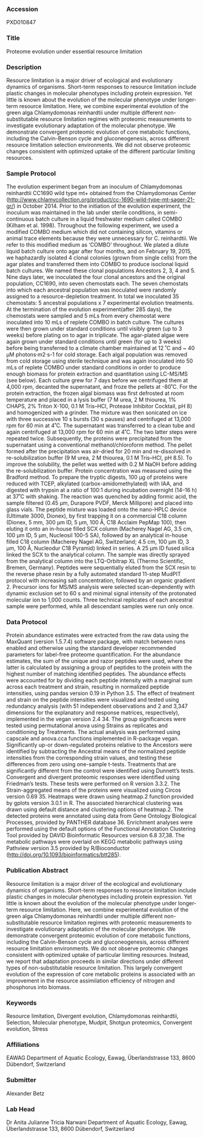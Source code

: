 ### Accession
PXD010847

### Title
Proteome evolution under essential resource limitation

### Description
Resource limitation is a major driver of ecological and evolutionary dynamics of organisms. Short-term responses to resource limitation include plastic changes in molecular phenotypes including protein expression. Yet little is known about the evolution of the molecular phenotype under longer-term resource limitation. Here, we combine experimental evolution of the green alga Chlamydomonas reinhardtii under multiple different non-substitutable resource limitation regimes with proteomic measurements to investigate evolutionary adaptation of the molecular phenotype. We demonstrate convergent proteomic evolution of core metabolic functions, including the Calvin-Benson cycle and gluconeogenesis, across different resource limitation selection environments. We did not observe proteomic changes consistent with optimized uptake of the different particular limiting resources.

### Sample Protocol
The evolution experiment began from an inoculum of Chlamydomonas reinhardtii CC1690 wild type mt+ obtained from the Chlamydomonas Center (http://www.chlamycollection.org/product/cc-1690-wild-type-mt-sager-21-gr/) in October 2014. Prior to the initiation of the evolution experiment, the inoculum was maintained in the lab under sterile conditions, in semi-continuous batch culture in a liquid freshwater medium called COMBO (Kilham et al. 1998). Throughout the following experiment, we used a modified COMBO medium which did not containing silicon, vitamins or animal trace elements because they were unnecessary for C. reinhardtii. We refer to this modified medium as ‘COMBO’ throughout. We plated a dilute liquid batch culture onto agar after four months, and on February 19, 2015, we haphazardly isolated 4 clonal colonies (grown from single cells) from the agar plates and transferred them into COMBO to produce isoclonal liquid batch cultures. We named these clonal populations Ancestors 2, 3, 4 and 5. Nine days later, we inoculated the four clonal ancestors and the original population, CC1690, into seven chemostats each. The seven chemostats into which each ancestral population was inoculated were randomly assigned to a resource-depletion treatment. In total we inoculated 35 chemostats: 5 ancestral populations x 7 experimental evolution treatments. At the termination of the evolution experiment(after 285 days), the chemostats were sampled and 5 mLs from every chemostat were inoculated into 10 mLs of replete COMBO in batch culture. The cultures were then grown under standard conditions until visibly green (up to 3 weeks) before plating on to agar in triplicate. The agar-plated algae were again grown under standard conditions until green (for up to 3 weeks) before being transferred to a climate chamber maintained at 12 ˚C and ~ 40 μM photons·m2·s-1  for cold storage. Each algal population was removed from cold storage using sterile technique and was again inoculated into 50 mLs of replete COMBO under standard conditions in order to produce enough biomass for protein extraction and quantitation using LC-MS/MS (see below). Each culture grew for 7 days before we centrifuged them at 4,000 rpm, decanted the supernatant, and froze the pellets at -80˚C. For the protein extraction, the frozen algal biomass was first defrosted at room temperature and placed in a lysis buffer (7 M urea, 2 M thiourea, 1% CHAPS, 2% Triton X-100, 0.1 M Tris–HCl, Protease Inhibitor Cocktail, pH 8) and homogenized with a grinder. The mixture was then sonicated on ice with three successive 10 s bursts (30 s pauses) and centrifuged at 13,000 rpm for 60 min at 4˚C. The supernatant was transferred to a clean tube and again centrifuged at 13,000 rpm for 60 min at 4˚C. The two latter steps were repeated twice. Subsequently, the proteins were precipitated from the supernatant using a conventional methanol/chloroform method. The pellet formed after the precipitation was air-dried for 20 min and re-dissolved in re-solubilization buffer (9 M urea, 2 M thiourea, 0.1 M Tris–HCl, pH 8.5). To improve the solubility, the pellet was wetted with 0.2 M NaOH before adding the re-solubilization buffer. Protein concentration was measured using the Bradford method. To prepare the tryptic digests, 100 μg of proteins were reduced with TCEP, alkylated (carbox-amidomethylated) with IAA, and digested with trypsin at a ratio of 100:1 during incubation overnight (14–16 h) at 37˚C with shaking. The reaction was quenched by adding formic acid, the sample filtered (0.45 μm, Durapore PVDF, Merck Millipore) and placed into glass vials. The peptide mixture was loaded onto the nano-HPLC device (Ultimate 3000, Dionex), by first trapping it on a commercial C18 column (Dionex, 5 mm, 300 μm ID, 5  μm, 100 Å, C18 Acclaim PepMap 100), then eluting it onto an in-house filled SCX column (Macherey Nagel AG, 3.5 cm, 100  μm ID, 5  μm, Nucleosil 100-5 SA), followed by an analytical in-house filled C18 column (Macherey Nagel AG, Switzerland; 4.5 cm, 100 μm ID, 3 μm, 100 Å, Nucleodur C18 Pyramid) linked in series. A 25 μm ID fused silica linked the SCX to the analytical column. The sample was directly sprayed from the analytical column into the LTQ-Orbitrap XL (Thermo Scientific, Bremen, Germany). Peptides were sequentially eluted from the SCX resin to the reverse phase resin by a fully automated standard 11-step MudPIT protocol with increasing salt concentration, followed by an organic gradient 2. Precursor ions for MS/MS analysis were selected scan-dependently with dynamic exclusion set to 60 s and minimal signal intensity of the protonated molecular ion to 1,000 counts. Three technical replicates of each ancestral sample were performed, while all descendant samples were run only once.

### Data Protocol
Protein abundance estimates were extracted from the raw data using the MaxQuant (version 1.5.7.4) software package, with match between runs enabled and otherwise using the standard developer recommended parameters for label-free proteome quantification. For the abundance estimates, the sum of the unique and razor peptides were used, where the latter is calculated by assigning a group of peptides to the protein with the highest number of matching identified peptides. The abundance effects were accounted for by dividing each peptide intensity with a marginal sum across each treatment and strain, resulting in normalized peptide intensities, using pandas version 0.19 in Python 3.5. The effect of treatment and strain on the peptide intensities were visualized and tested using redundancy analysis (with 51 independent observations and 2 and 3,347 dimensions for the explanatory and response matrices, respectively), implemented in the vegan version 2.4 34. The group significances were tested using permutational anova using Strains as replicates and conditioning by Treatments. The actual analysis was performed using capscale and anova.cca functions implemented in R-package vegan.  Significantly up-or down-regulated proteins relative to the Ancestors were identified by subtracting the Ancestral means of the normalized peptide intensities from the corresponding strain values, and testing these differences from zero using one-sample t-tests. Treatments that are significantly different from the control were identified using Dunnett’s tests. Convergent and divergent proteomic responses were identified using Friedman’s tests. These tests were performed on R version 3.3.2. The Strain-aggregated means of the proteins were visualized using Circos version 0.69 35. Heatmaps were drawn using heatmap.2 function provided by gplots version 3.0.1 in R. The associated hierarchical clustering was drawn using default distance and clustering options of heatmap.2. The detected proteins were annotated using data from Gene Ontology Biological Processes, provided by PANTHER database 36. Enrichment analyses were performed using the default options of the Functional Annotation Clustering Tool provided by DAVID Bioinformatic Resources version 6.8 37,38. The metabolic pathways were overlaid on KEGG metabolic pathways using Pathview version 3.5 provided by R/Bioconductor (http://doi.org/10.1093/bioinformatics/btt285).

### Publication Abstract
Resource limitation is a major driver of the ecological and evolutionary dynamics of organisms. Short-term responses to resource limitation include plastic changes in molecular phenotypes including protein expression. Yet little is known about the evolution of the molecular phenotype under longer-term resource limitation. Here, we combine experimental evolution of the green alga Chlamydomonas reinhardtii under multiple different non-substitutable resource limitation regimes with proteomic measurements to investigate evolutionary adaptation of the molecular phenotype. We demonstrate convergent proteomic evolution of core metabolic functions, including the Calvin-Benson cycle and gluconeogenesis, across different resource limitation environments. We do not observe proteomic changes consistent with optimized uptake of particular limiting resources. Instead, we report that adaptation proceeds in similar directions under different types of non-substitutable resource limitation. This largely convergent evolution of the expression of core metabolic proteins is associated with an improvement in the resource assimilation efficiency of nitrogen and phosphorus into biomass.

### Keywords
Resource limitation, Divergent evolution, Chlamydomonas reinhardtii, Selection, Molecular phenotype, Mudpit, Shotgun proteomics, Convergent evolution, Stress

### Affiliations
EAWAG
Department of Aquatic Ecology, Eawag, Überlandstrasse 133, 8600 Dübendorf, Switzerland

### Submitter
Alexander Betz

### Lab Head
Dr Anita Julianne Tricia Narwani
Department of Aquatic Ecology, Eawag, Überlandstrasse 133, 8600 Dübendorf, Switzerland


